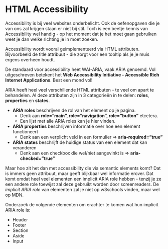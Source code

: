 # HTML Accessibility

Accessibility is bij veel websites onderbelicht. Ook de oefenopgaven die je van ons zal krijgen staan er niet bij stil. Toch is een beetje kennis van Accessibility wel handig - op het moment dat je het moet gaan gebruiken weet je dan welke richting je in moet zoeken.

Accessibility wordt vooral geimplementeerd via HTML attributen. Bijvoorbeeld de title attribuut - die zorgt voor een tooltip als je je muis ergens overheen houdt.

De standaard voor accessibility heet WAI-ARIA, vaak ARIA genoemd. Vol uitgeschreven betekent het **Web Accessibility Initiative - Accessible Rich Internet Applications**. Best een mond vol!

ARIA heeft heel veel verschillende HTML attributen - te veel om apart te behandelen. Al deze attributen zijn in 3 categorieën in te delen: **roles**, **properties** en **states**.

* **ARIA roles** beschrijven de rol van het element op je pagina.
    * Denk aan **role=”main”, role=”navigation”, role=”button”** etcetera.
    * Een lijst met alle ARIA roles kan je hier vinden.
* **ARIA properties** beschrijven informatie over hoe een element functioneert
    * Denk aan een verplicht veld in een formulier => **aria-required=”true”** 
* **ARIA states** beschrijft de huidige status van een element dat kan veranderen
    * Denk aan een checkbox die wel/niet aangevinkt is => **aria-checked=”true”**

Maar hoe zit het dan met accessibility die via semantic elements komt? Dat is immers geen attribuut, maar geeft blijkbaar wel informatie erover. Dat komt omdat heel veel elementen een implicit ARIA role hebben - tenzij je ze een andere role toewijst zal deze gebruikt worden door screenreaders. De *implicit ARIA role* van elementen zal je niet op w3schools vinden, maar wel op MDN. 

Onderzoek de volgende elementen om erachter te komen wat hun implicit ARIA role is:

* Header
* Footer
* Section
* Aside
* Input